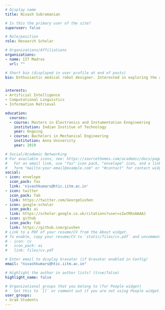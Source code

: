 ```yaml
---
# Display name
title: Nivash Subramanian

# Is this the primary user of the site?
superuser: false

# Role/position
role: Research Scholar

# Organizations/Affiliations
organizations:
- name: IIT Madras
  url: ""

# Short bio (displayed in user profile at end of posts)
bio: Enthusiastic medical robot designer. Interested in exploring the aerospace industry and space robotics.


interests:
- Artificial Intelligence
- Computational Linguistics
- Information Retrieval

education:
  courses:
  - course: Masters in Electronics and Instumentation Enngineering
    institution: Indian Institue of Technology
    year: Ongoing
  - course: Bachelors in Mechanical Engineering
    institution: Anna University
    year: 2019

# Social/Academic Networking
# For available icons, see: https://sourcethemes.com/academic/docs/page-builder/#icons
#   For an email link, use "fas" icon pack, "envelope" icon, and a link in the
#   form "mailto:your-email@example.com" or "#contact" for contact widget.
social:
- icon: envelope
  icon_pack: fas
  link: 'nivashkumars@htic.iitm.ac.in'
- icon: twitter
  icon_pack: fab
  link: https://twitter.com/GeorgeCushen
- icon: google-scholar
  icon_pack: ai
  link: https://scholar.google.co.uk/citations?user=sIwtMXoAAAAJ
- icon: github
  icon_pack: fab
  link: https://github.com/gcushen
# Link to a PDF of your resume/CV from the About widget.
# To enable, copy your resume/CV to `static/files/cv.pdf` and uncomment the lines below.
# - icon: cv
#   icon_pack: ai
#   link: files/cv.pdf

# Enter email to display Gravatar (if Gravatar enabled in Config)
email: "nivashkumars@htic.iitm.ac.in"

# Highlight the author in author lists? (true/false)
highlight_name: false

# Organizational groups that you belong to (for People widget)
#   Set this to `[]` or comment out if you are not using People widget.
user_groups:
- Grad Students
---
```


